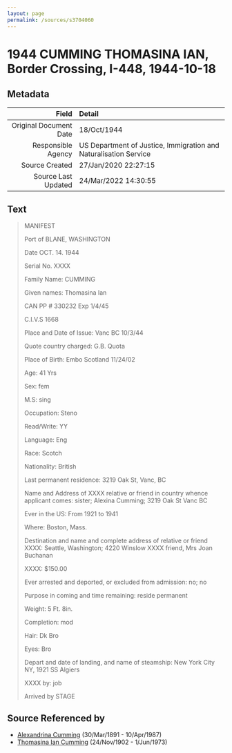 ```yaml
---
layout: page
permalink: /sources/s3704060
---
```


# 1944 CUMMING THOMASINA IAN, Border Crossing, I-448, 1944-10-18

## Metadata
Field | Detail
---:|:---
Original Document Date | 18/Oct/1944
Responsible Agency | US Department of Justice, Immigration and Naturalisation Service
Source Created | 27/Jan/2020 22:27:15
Source Last Updated | 24/Mar/2022 14:30:55

## Text

> MANIFEST
>
> Port of BLANE, WASHINGTON
>
> Date OCT. 14. 1944
>
> Serial No. XXXX
>
> Family Name: CUMMING
>
> Given names: Thomasina Ian
>
> CAN PP # 330232 Exp 1/4/45 
>
> C.I.V.S 1668
>
> Place and Date of Issue: Vanc BC 10/3/44
>
> Quote country charged: G.B. Quota
>
> Place of Birth: Embo Scotland 11/24/02
>
> Age: 41 Yrs
>
> Sex: fem
>
> M.S: sing
>
> Occupation: Steno
>
> Read/Write: YY
>
> Language: Eng
>
> Race: Scotch
>
> Nationality: British
>
> Last permanent residence: 3219 Oak St, Vanc, BC
>
> Name and Address of XXXX relative or friend in country whence applicant comes: sister; Alexina Cumming; 3219 Oak St Vanc BC
>
> Ever in the US: From 1921 to 1941
>
> Where: Boston, Mass.
>
> Destination and name and complete address of relative or friend XXXX: Seattle, Washington; 4220 Winslow XXXX friend, Mrs Joan Buchanan
>
> XXXX: $150.00
>
> Ever arrested and deported, or excluded from admission: no; no
>
> Purpose in coming and time remaining: reside permanent
>
> Weight: 5 Ft. 8in.
>
> Completion: mod
>
> Hair: Dk Bro
>
> Eyes: Bro
>
> Depart and date of landing, and name of steamship: New York City NY, 1921 SS Algiers
>
> XXXX by: job
>
> Arrived by STAGE
>

## Source Referenced by

* [Alexandrina Cumming](../people/@57186713@-alexandrina-cumming-b1891-3-30-d1987-4-10.md) (30/Mar/1891 - 10/Apr/1987)
* [Thomasina Ian Cumming](../people/@92241152@-thomasina-ian-cumming-b1902-11-24-d1973-6-1.md) (24/Nov/1902 - 1/Jun/1973)
